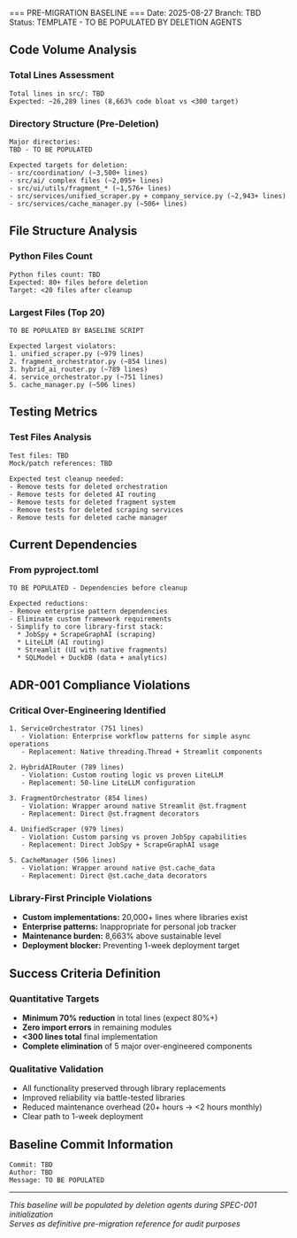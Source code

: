 === PRE-MIGRATION BASELINE ===
Date: 2025-08-27
Branch: TBD
Status: TEMPLATE - TO BE POPULATED BY DELETION AGENTS

## Code Volume Analysis

### Total Lines Assessment

```
Total lines in src/: TBD
Expected: ~26,289 lines (8,663% code bloat vs <300 target)
```

### Directory Structure (Pre-Deletion)

```
Major directories:
TBD - TO BE POPULATED

Expected targets for deletion:
- src/coordination/ (~3,500+ lines)
- src/ai/ complex files (~2,095+ lines) 
- src/ui/utils/fragment_* (~1,576+ lines)
- src/services/unified_scraper.py + company_service.py (~2,943+ lines)
- src/services/cache_manager.py (~506+ lines)
```

## File Structure Analysis

### Python Files Count

```
Python files count: TBD
Expected: 80+ files before deletion
Target: <20 files after cleanup
```

### Largest Files (Top 20)

```
TO BE POPULATED BY BASELINE SCRIPT

Expected largest violators:
1. unified_scraper.py (~979 lines)
2. fragment_orchestrator.py (~854 lines) 
3. hybrid_ai_router.py (~789 lines)
4. service_orchestrator.py (~751 lines)
5. cache_manager.py (~506 lines)
```

## Testing Metrics

### Test Files Analysis

```
Test files: TBD
Mock/patch references: TBD

Expected test cleanup needed:
- Remove tests for deleted orchestration
- Remove tests for deleted AI routing
- Remove tests for deleted fragment system
- Remove tests for deleted scraping services  
- Remove tests for deleted cache manager
```

## Current Dependencies

### From pyproject.toml

```
TO BE POPULATED - Dependencies before cleanup

Expected reductions:
- Remove enterprise pattern dependencies
- Eliminate custom framework requirements  
- Simplify to core library-first stack:
  * JobSpy + ScrapeGraphAI (scraping)
  * LiteLLM (AI routing)
  * Streamlit (UI with native fragments)
  * SQLModel + DuckDB (data + analytics)
```

## ADR-001 Compliance Violations

### Critical Over-Engineering Identified

```
1. ServiceOrchestrator (751 lines)
   - Violation: Enterprise workflow patterns for simple async operations
   - Replacement: Native threading.Thread + Streamlit components

2. HybridAIRouter (789 lines)  
   - Violation: Custom routing logic vs proven LiteLLM
   - Replacement: 50-line LiteLLM configuration

3. FragmentOrchestrator (854 lines)
   - Violation: Wrapper around native Streamlit @st.fragment
   - Replacement: Direct @st.fragment decorators

4. UnifiedScraper (979 lines)
   - Violation: Custom parsing vs proven JobSpy capabilities
   - Replacement: Direct JobSpy + ScrapeGraphAI usage

5. CacheManager (506 lines)
   - Violation: Wrapper around native @st.cache_data  
   - Replacement: Direct @st.cache_data decorators
```

### Library-First Principle Violations

- **Custom implementations:** 20,000+ lines where libraries exist
- **Enterprise patterns:** Inappropriate for personal job tracker
- **Maintenance burden:** 8,663% above sustainable level
- **Deployment blocker:** Preventing 1-week deployment target

## Success Criteria Definition

### Quantitative Targets

- **Minimum 70% reduction** in total lines (expect 80%+)
- **Zero import errors** in remaining modules
- **<300 lines total** final implementation  
- **Complete elimination** of 5 major over-engineered components

### Qualitative Validation  

- All functionality preserved through library replacements
- Improved reliability via battle-tested libraries
- Reduced maintenance overhead (20+ hours → <2 hours monthly)
- Clear path to 1-week deployment

## Baseline Commit Information

```
Commit: TBD
Author: TBD  
Message: TO BE POPULATED
```

---

*This baseline will be populated by deletion agents during SPEC-001 initialization*  
*Serves as definitive pre-migration reference for audit purposes*
